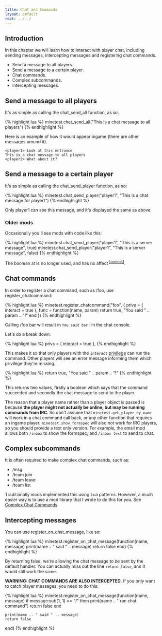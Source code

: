 ```yaml
---
title: Chat and Commands
layout: default
root: ../../
---
```


## Introduction

In this chapter we will learn how to interact with player chat, including
sending messages, intercepting messages and registering chat commands.

* Send a message to all players.
* Send a message to a certain player.
* Chat commands.
* Complex subcommands.
* Intercepting messages.

## Send a message to all players

It's as simple as calling the chat_send_all function, as so:

{% highlight lua %}
minetest.chat_send_all("This is a chat message to all players")
{% endhighlight %}

Here is an example of how it would appear ingame (there are other messages
around it).

    <player1> Look at this entrance
    This is a chat message to all players
    <player2> What about it?

## Send a message to a certain player

It's as simple as calling the chat_send_player function, as so:

{% highlight lua %}
minetest.chat_send_player("player1", "This is a chat message for player1")
{% endhighlight %}

Only player1 can see this message, and it's displayed the same as above.

### Older mods

Occasionally you'll see mods with code like this:

{% highlight lua %}
minetest.chat_send_player("player1", "This is a server message", true)
minetest.chat_send_player("player1", "This is a server message", false)
{% endhighlight %}

The boolean at is no longer used, and has no affect
<sup>[[commit]](https://github.com/minetest/minetest/commit/9a3b7715e2c2390a3a549d4e105ed8c18defb228)</sup>.


## Chat commands

In order to register a chat command, such as /foo, use register_chatcommand:

{% highlight lua %}
minetest.register_chatcommand("foo", {
    privs = {
        interact = true
    },
    func = function(name, param)
        return true, "You said " .. param .. "!"
    end
})
{% endhighlight %}

Calling /foo bar will result in `You said bar!` in the chat console.

Let's do a break down:

{% highlight lua %}
privs = {
    interact = true
},
{% endhighlight %}

This makes it so that only players with the `interact` [privilege](privileges.html) can run the
command. Other players will see an error message informing them which
privilege they're missing.

{% highlight lua %}
return true, "You said " .. param .. "!"
{% endhighlight %}

This returns two values, firstly a boolean which says that the command succeeded
and secondly the chat message to send to the player.

The reason that a player name rather than a player object is passed is because
**the player might not actually be online, but may be running commands from IRC**.
So don't assume that `minetest.get_player_by_name` will work in a chat command call back,
or any other function that requires an ingame player. `minetest.show_formspec` will also
not work for IRC players, so you should provide a text only version. For example, the
email mod allows both `/inbox` to show the formspec, and `/inbox text` to send to chat.

## Complex subcommands

It is often required to make complex chat commands, such as:

* /msg <name> <message>
* /team join <teamname>
* /team leave <teamname>
* /team list

Traditionally mods implemented this using Lua patterns. However, a much easier
way is to use a mod library that I wrote to do this for you.
See [Complex Chat Commands](chat_complex.html).


## Intercepting messages

You can use register_on_chat_message, like so:

{% highlight lua %}
minetest.register_on_chat_message(function(name, message)
    print(name .. " said " .. message)
    return false
end)
{% endhighlight %}

By returning false, we're allowing the chat message to be sent by the default
handler. You can actually miss out the line `return false`, and it would still
work the same.

**WARNING: CHAT COMMANDS ARE ALSO INTERCEPTED.** If you only want to catch
player messages, you need to do this:

{% highlight lua %}
minetest.register_on_chat_message(function(name, message)
    if message:sub(1, 1) == "/" then
        print(name .. " ran chat command")
        return false
    end

    print(name .. " said " .. message)
    return false
end)
{% endhighlight %}
